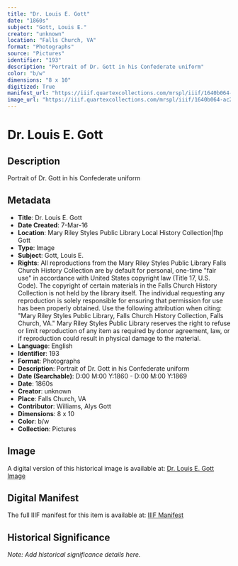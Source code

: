 ```yaml
---
title: "Dr. Louis E. Gott"
date: "1860s"
subject: "Gott, Louis E."
creator: "unknown"
location: "Falls Church, VA"
format: "Photographs"
source: "Pictures"
identifier: "193"
description: "Portrait of Dr. Gott in his Confederate uniform"
color: "b/w"
dimensions: "8 x 10"
digitized: True
manifest_url: "https://iiif.quartexcollections.com/mrspl/iiif/1640b064-ac29-45db-b1f2-8079742a50e3/manifest"
image_url: "https://iiif.quartexcollections.com/mrspl/iiif/1640b064-ac29-45db-b1f2-8079742a50e3/full/full/0/default.jpg"
---
```


# Dr. Louis E. Gott

## Description

Portrait of Dr. Gott in his Confederate uniform

## Metadata

- **Title**: Dr. Louis E. Gott
- **Date Created**: 7-Mar-16
- **Location**: Mary Riley Styles Public Library Local History Collection|fhp Gott
- **Type**: Image
- **Subject**: Gott, Louis E.
- **Rights**: All reproductions from the Mary Riley Styles Public Library Falls Church History Collection are by default for personal, one-time "fair use" in accordance with United States copyright law (Title 17, U.S. Code). The copyright of certain materials in the Falls Church History Collection is not held by the library itself. The individual requesting any reproduction is solely responsible for ensuring that permission for use has been properly obtained. Use the following attribution when citing: "Mary Riley Styles Public Library, Falls Church History Collection, Falls Church, VA." Mary Riley Styles Public Library reserves the right to refuse or limit reproduction of any item as required by donor agreement, law, or if reproduction could result in physical damage to the material.
- **Language**: English
- **Identifier**: 193
- **Format**: Photographs
- **Description**: Portrait of Dr. Gott in his Confederate uniform
- **Date (Searchable)**: D:00 M:00 Y:1860 - D:00 M:00 Y:1869
- **Date**: 1860s
- **Creator**: unknown
- **Place**: Falls Church, VA
- **Contributor**: Williams, Alys Gott
- **Dimensions**: 8 x 10
- **Color**: b/w
- **Collection**: Pictures

## Image

A digital version of this historical image is available at:
[Dr. Louis E. Gott Image](https://iiif.quartexcollections.com/mrspl/iiif/1640b064-ac29-45db-b1f2-8079742a50e3/full/full/0/default.jpg)

## Digital Manifest

The full IIIF manifest for this item is available at:
[IIIF Manifest](https://iiif.quartexcollections.com/mrspl/iiif/1640b064-ac29-45db-b1f2-8079742a50e3/manifest)

## Historical Significance

*Note: Add historical significance details here.*
